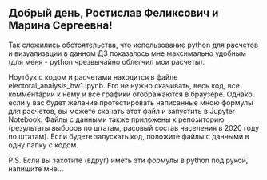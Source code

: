 ## Добрый день, Ростислав Феликсович и Марина Сергеевна!

Так сложились обстоятельства, что использование python для расчетов и визуализации в данном ДЗ показалось мне максимально удобным (для меня - python чрезвычайно облегчил мои расчеты).


Ноутбук с кодом и расчетами находится в файле electoral_analysis_hw1.ipynb.
Его не нужно скачивать, весь код, все комментарии к нему и все графики отображаются в браузере.
Однако, если у вас будет желание протестировать написанные мною формулы для расчетов, вы можете скачать этот файл и запустить в Jupyter Notebook.
Файлы с данными также приложены к репозиторию (результаты выборов по штатам, расовый состав населения в 2020 году по штатам).
Если будете запускать код, положите файлы с данными в одну папку с кодом.

P.S. Если вы захотите (вдруг) иметь эти формулы в python под рукой, напишите мне...
